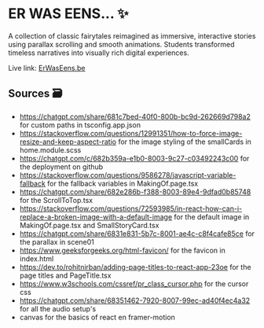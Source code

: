 # ER WAS EENS... ✨

A collection of classic fairytales reimagined as immersive, interactive stories using parallax scrolling and smooth animations. Students transformed timeless narratives into visually rich digital experiences.

Live link: [ErWasEens.be](https://ehb-mct.github.io/cp-frontend-WoutVanImpe)

## Sources 🗃️

- https://chatgpt.com/share/681c7bed-40f0-800b-bc9d-262669d798a2 for custom paths in tsconfig.app.json
- https://stackoverflow.com/questions/12991351/how-to-force-image-resize-and-keep-aspect-ratio for the image styling of the smallCards in home.module.scss
- https://chatgpt.com/c/682b359a-e1b0-8003-9c27-c03492243c00 for the deployment on github
- https://stackoverflow.com/questions/9586278/javascript-variable-fallback for the fallback variables in MakingOf.page.tsx
- https://chatgpt.com/share/682e286b-f388-8003-89e4-9dfad0b85748 for the ScrollToTop.tsx
- https://stackoverflow.com/questions/72593985/in-react-how-can-i-replace-a-broken-image-with-a-default-image for the default image in MakingOf.page.tsx and SmallStoryCard.tsx
- https://chatgpt.com/share/6831e831-5b7c-8001-ae4c-c8f4cafe85ce for the parallax in scene01
- https://www.geeksforgeeks.org/html-favicon/ for the favicon in index.html
- https://dev.to/rohitnirban/adding-page-titles-to-react-app-23oe for the page titles and PageTitle.tsx
- https://www.w3schools.com/cssref/pr_class_cursor.php for the cursor css
- https://chatgpt.com/share/68351462-7920-8007-99ec-ad40f4ec4a32 for all the audio setup's
- canvas for the basics of react en framer-motion
